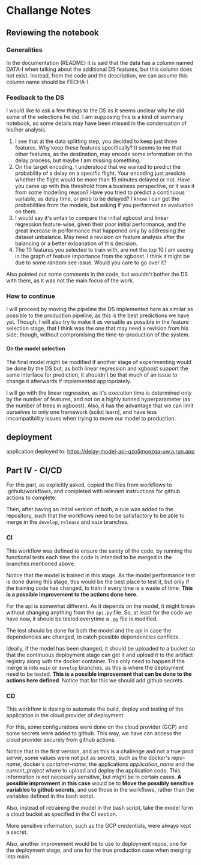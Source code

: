 # Challange Notes

## Reviewing the notebook

### Generalities

In the documentation (README) it is said that the data has a column named
DATA-I when talking about the additional DS features, but this column does not
exist. Instead, from the code and the description, we can assume this column
name should be FECHA-I.

### Feedback to the DS

I would like to ask a few things to the DS as it seems unclear why he did some
of the selections he did. I am supposing this is a kind of summary notebook, so
some details may have been missed in the condensation of his/her analysis.

1. I see that at the data splitting step, you decided to keep just three
features. Why keep these features specifically? It seems to me that other
features, as the destination, may encode some information on the delay process;
but maybe I am missing something.
2. On the target encoding, I understood that we wanted to predict the
probability of a delay on a specific flight. Your encoding just predicts whether
the flight would be more than 15 minutes delayed or not. Have you came up with
this threshold from a business perspective, or it was it from some modelling
reason? Have you tried to predict a continuous variable, as delay time, or prob
to be delayed? I know I can get the probabilities from the models, but asking
if you performed an evaluation on them.
3. I would say it's unfair to compare the initial xgboost and linear regression
feature-wise, given their poor initial performance, and the great increase in
performance that happened only by addressing the dataset unbalance. May need a
revision on feature analysis after the balancing or a better exlpanation of
this decision.
4. The 10 features you selected to train with, are not the top 10 I am seeing in
the graph of feature importance from the xgboost. I think it might be due to
some random see issue. Would you care to go over it?

Also pointed out some comments in the code, but wouldn't bother the DS with
them, as it was not the main focus of the work.


### How to continue

I will proceed by moving the pipeline the DS implemented here as similar as
possible to the production pipeline, as this is the best predictions we have
yet. Though, I will also try to make it as versatile as possible in the feature
selection stage, that I think was the one that may need a revision from his
side; though, without compromising the time-to-production of the system.

#### On the model selection
The final model might be modified if another stage of experimenting would be
done by the DS but, as both linear regression and xgboost support the same
interface for prediction, it shouldn't be that much of an issue to change it
afterwards if implemented appropriately.

I will go with the linear regression, as it's execution time is determined only
by the number of features, and not on a highly tunned hyperparameter (as the
number of trees in xgboost). Also, it has the advantage that we can limit
ourselves to only one framework (scikit learn), and have less imcompatibility
issues when trying to move our model to production.

## deployment

application deployed to:  https://delay-model-api-qzo5moezqa-uw.a.run.app




## Part IV - CI/CD

For this part, as explicitly asked, copied the files from workflows to
.github/workflows, and completed with relevant instructions for github actions
to complete.

Then, after having an initial version of both, a rule was added to the
repository, such that the workflows need to be satisfactory to be able to merge
in the `develop`, `release` and `main` branches.

### CI
This workflow was defined to ensure the sanity of the code, by running the
functional tests each time the code is intended to be merged in the branches
mentioned above.

Notice that the model is trained in this stage. As the model performance test
is done during this stage, this would be the best place to test it, but only if
the training code has changed, to train it every time is a waste of time.
**This is a possible improvement to the actions done here**.

For the api is somewhat different. As it depends on the model, it might break
without changing anything from the `api.py` file. So, at least for the code we
have now, it should be tested everytime a `.py` file is modified.

The test should be done for both the model and the api in case the dependencies
are changed, to catch possible dependencies conflicts.

Ideally, if the model has been changed, it should be uploaded to a bucket so
that the continuous deployment stage can get it and upload it to the artifact
registry along with the docker container. This only need to happen if the merge
is into `main` or `develop` branches, as this is where the deployment need to be
tested.
**This is a possible improvement that can be done to the actions here defined**.
Notice that for this we should add github secrets.

### CD
This workflow is desing to automate the build, deploy and testing of the
application in the cloud provider of deployment.

For this, some configurations were done on the cloud provider (GCP) and some
secrets were added to github. This way, we have can access the cloud provider
securely from github actions.

Notice that in the first version, and as this is a challenge and not a true prod
server, some values were not put as secrets, such as the docker's *repo-name*,
docker's *container-name*, the applications *application_name* and the
*current_project* where to upload and deploy the application code. This
information is not necesarily sensitive, but might be in certain cases.
**A possible improvment in this case** would be to **Move the possibly sensitive
variables to github secrets**, and use those in the workflows, rather than the
variables defined in the bash script.

Also, instead of retraining the model in the bash script, take the model form a
cloud bucket as specified in the CI section.

More sensitive information, such as the GCP credentials, were always kept a
secret.

Also, another improvement would be to use to deployment repos, one for the
deployment stage, and one for the true production case when merging into main.
